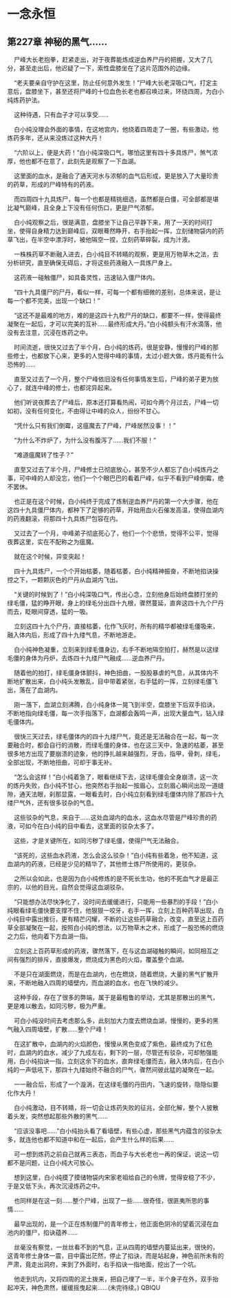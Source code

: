 # 一念永恒 
 ## 第227章 神秘的黑气……
     尸峰大长老抱拳，赶紧走出，对于夜葬能炼成逆血养尸丹的把握，又大了几分，甚至走出后，他迟疑了一下，索性盘膝坐在了这片范围外的边缘。

    “老夫要亲自守护在这里，防止任何意外发生！”尸峰大长老深吸口气，打定主意后，盘膝坐下，甚至还将尸峰的十位血色长老也都召唤过来，环绕四周，为白小纯炼药护法。

    这种待遇，只有血子才可以享受……

    白小纯没理会外面的事情，在这地宫内，他绕着四周走了一圈，有些激动，他炼药多年，还从来没炼过这种大丹！

    “六阶以上，便是大药！”白小纯深吸口气，哪怕这里有四十多具炼尸，煞气浓厚，他也都不在意了，此刻先是观察了一下血湖。

    这里面的血水，是融合了通天河水与浓郁的血气后形成，更是放入了大量珍贵的药草，形成的尸峰特有的药液。

    而四周四十九具炼尸，每一个也都是精挑细选，虽然都是白僵，可全部都是堪比凝气巅峰，且全身上下没有任何伤口，更是尸气浓郁。

    白小纯观察之后，很是满意，盘膝坐下让自己平静下来，用了一天的时间打坐，使得自身精力达到巅峰后，双眼蓦然睁开，右手抬起一挥，立刻储物袋内的药草飞出，在半空中漂浮时，被他隔空一捏，立刻药草碎裂，成为汁液。

    一株株药草不断融入进去，白小纯目不转睛的观察，更是用万物草木之法，去分析研究，直至确保无碍后，才将这些药液融入一具炼尸身上。

    这药液一碰触僵尸，如具备灵性，迅速钻入僵尸体内。

    “四十九具僵尸的尸丹，看似一样，可每一个都有细微的差别，总体来说，是让每一个都不完美，出现一个缺口！”

    “这还不是最难的地方，难的是这四十九枚尸丹的缺口，都要不一样，使得最终凝聚在一起后，才可以完美的互补……最终形成大丹。”白小纯额头有汗水滴落，他没有去注意，沉浸在炼药之中。

    时间流逝，很快又过去了半个月，白小纯的炼药，很是安静，慢慢的尸峰的那些修士，也都放下心来，更多的人觉得中峰的事情，太过小题大做，炼丹能有什么恐怖的……

    直至又过去了一个月，整个尸峰依旧没有任何事情发生后，尸峰的弟子更为放心了，就连中峰的修士，也都诧异起来。

    他们听说夜葬去了尸峰后，原本还打算看热闹，可如今两个月过去，尸峰一切如初，没有任何变化，不由得让中峰的众人，纷纷不甘心。

    “凭什么只有我们倒霉，这瘟魔去了尸峰，尸峰居然没事！！”

    “为什么不炸炉了，为什么没有腹泻了……我们不服！”

    “难道瘟魔转了性子？”

    直至又过去了半个月，尸峰修士已彻底放心，甚至不少人都忘了白小纯炼丹之事，可中峰的人却没忘，他们一个个眼巴巴的看着尸峰，似乎不看到尸峰倒霉，绝不罢休。

    也正是在这个时候，白小纯终于完成了炼制逆血养尸丹的第一个大步骤，他在这四十九具僵尸体内，都种下了足够的药草，开始用血火石催发高温，使得血湖内的药液翻滚，将那四十九具炼尸包容在内。

    又过去了一个月，中峰弟子彻底死心了，他们一个个悲愤，觉得不公平，觉得夜葬这里，实在不配称之为瘟魔。

    就在这个时候，异变突起！

    四十九具炼尸，一个个开始枯萎，随着枯萎，白小纯精神振奋，不断地掐诀操控之下，一颗颗灰色的尸丹从血湖内飞出。

    “关键的时候到了！”白小纯深吸口气，传出心念，立刻他身后始终盘膝打坐的绿毛僵，猛的睁开眼，身上的绿毛分出四十九根，骤然蔓延，直奔这四十九个尸丹而去，眨眼间穿透，猛的一吸。

    立刻这四十九个尸丹，直接枯萎，化作飞灰时，所有的精华都被绿毛僵吸来，融入体内后，形成了四十九缕气息，不断地游走。

    白小纯神色凝重，立刻来到绿毛僵身边，右手不断地隔空拍打，赫然是以这绿毛僵的身体为丹炉，去炼四十九缕尸气融成……逆血养尸丹。

    随着他的拍打，绿毛僵身体颤抖，神色扭曲，一股股暴虐的气息，从其体内不断地扩散出来，白小纯头发散乱，目中带着紧张，右手猛的一挥，立刻绿毛僵飞出，落在了血湖内。

    刚一落下，血湖立刻沸腾，白小纯身体一晃飞到半空，盘膝坐下后双手掐诀，不断地指向绿毛僵，每一次手指落下，血湖都会轰鸣一声，出现大量血气，钻入绿毛僵体内。

    很快三天过去，绿毛僵体内的四十九缕尸气，竟还是无法融合在一起，每一次要融合时，都会自行的消散，而绿毛僵的身体，也在这三天中，急速的枯萎，甚至很多地方出现了要崩溃的迹象，他的挣扎越来越强烈，牙齿，指甲，骨刺，绿毛，全部出现，不断地扭曲，可却于事无补。

    “怎么会这样！”白小纯着急了，眼看继续下去，这绿毛僵会全身崩溃，这一次的炼丹失败，白小纯不甘心，他突然右手抬起一按眉心，立刻眉心瞬间出现一道缝隙，通天法眼，刹那显露，一眼看去时，白小纯立刻看到绿毛僵体内除了那四十九缕尸气外，还有很多驳杂的气息。

    这些驳杂的气息，来自于……这处血湖内的血水，这血水尽管是尸峰珍贵的药液，可如今在白小纯的目中看去，这里面的驳杂太多了。

    这些，才是关键所在，如同污秽了绿毛僵，使得尸气无法融合。

    “该死的，这些血水药液，怎么会这么驳杂！”白小纯有些着急，他不知道，这血湖内的药液，已经是少见的精华了，其他修士炼尸所使用的，更驳杂。

    之所以会如此，也是因为白小纯修炼的是不死长生功，他的不死血气才是最正宗的，以他的目光，自然会觉得这血湖驳杂。

    “只能想办法尽快净化了，没时间去缓缓进行，只能用一些暴烈的手段！”白小纯眼看绿毛僵快要支撑不住，他狠狠一咬牙，右手一挥，立刻上百种药草出现，白小纯目中露出推衍，更有精芒闪耀，不断的让这些药草融合，改变，直至这上百药草全部凝聚在一起，按照白小纯的想法，以万物草木之术，形成了一股恐怖的燃烧之力后，他向着下方血湖一指。

    立刻这上百药草形成的药液，骤然落下，在与这血湖碰触的瞬间，如同相互之间有强烈的排斥，直接爆发，燃烧成为黑色的火焰，覆盖整个血湖。

    不是只在湖面燃烧，而是在血湖内，也在燃烧，随着燃烧，大量的黑气扩散开来，不断地融入四周的墙壁内，而血湖的血水，也在飞快的减少。

    这种手段，存在了很多的弊端，属于是最粗鲁的举动，尤其是那散出的黑气，更是难以散去，如同污秽，极为严重。

    可白小纯没时间去考虑那么多，此刻加大力度去燃烧血湖，慢慢的，更多的黑气融入四周墙壁，扩散……整个尸峰！

    在这扩散中，血湖内的火焰颜色，慢慢从黑色变成了紫色，最终成为了红色时，血湖内的血水，减少了九成左右，剩下的一层，尽管还有驳杂，可却勉强能用，白小纯掐诀一指，立刻这余下的血水，直奔绿毛僵而去，融入体内后，在白小纯的一声低吼下，那四十九缕始终不融合的尸气，骤然间彼此猛的凝聚在一起。

    一一融合后，形成了一个漩涡，在这绿毛僵的丹田内，飞速的旋转，隐隐似要化作大丹！

    白小纯激动，目不转睛，将一切会让炼药失败的征兆，全部化解，整个人披散着头发，突然想起那些外散的黑气……

    “应该没事吧……”白小纯抬头看了看墙壁，有些心虚，那些黑气内蕴含的驳杂太多，就连他也都不知道中和在一起后，会产生什么样的后果……

    可一想到炼药之前自己就再三表态，而血子与大长老也一再的保证，说这一切都不是问题，让白小纯大可放心。

    想到这里，白小纯摸了摸储物袋内宋家老祖给自己的令牌，觉得安稳了不少，于是又低下头，再次沉浸炼药之中。

    也同样是在这一刻……整个尸峰，出现了一些……很奇怪，很匪夷所思的事情……

    最早出现的，是一个正在炼制僵尸的青年修士，他正面色阴冷的望着沉浸在血池内的僵尸，掐诀蕴养……

    丝毫没有察觉，一丝丝看不到的气息，正从四周的墙壁内蔓延出来，很快的，这青年修士身体一震，目中露出茫然，停止了掐诀，而是站起身，神色前所未有的严肃，竟走出洞府，来到了外面时，右手掐诀一指地面，挖出了一个坑。

    他走到坑内，又将四周的泥土拨来，把自己埋了一半，半个身子在外，双手抬起冲天，神色肃然，缓缓摇曳起来……(未完待续。) 
QBIQU